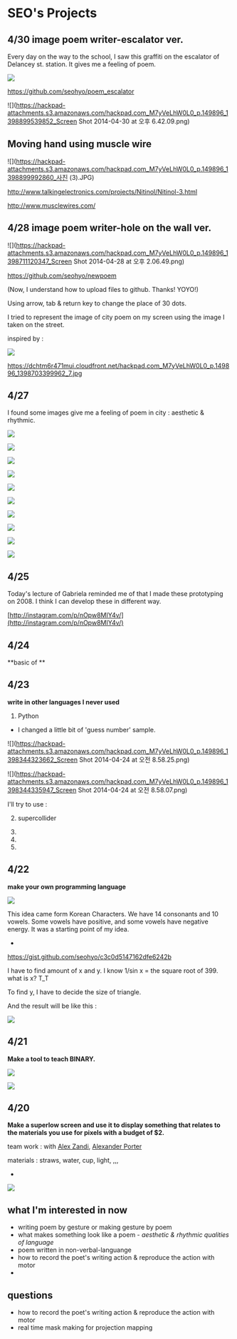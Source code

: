 # SEO's Projects

## 4/30 image poem writer-escalator ver.

Every day on the way to the school, I saw this graffiti on the escalator of Delancey st. station. It gives me a feeling of poem. 

![](https://hackpad-attachments.s3.amazonaws.com/hackpad.com_M7yVeLhW0L0_p.149896_1398899480020_esca.jpg)

[](https://github.com/seohyo/poem_escalator)https://github.com/seohyo/poem_escalator

![](https://hackpad-attachments.s3.amazonaws.com/hackpad.com_M7yVeLhW0L0_p.149896_1398899539852_Screen Shot 2014-04-30 at 오후 6.42.09.png)

## Moving hand using muscle wire

![](https://hackpad-attachments.s3.amazonaws.com/hackpad.com_M7yVeLhW0L0_p.149896_1398899992860_사진 (3).JPG)

[](http://www.talkingelectronics.com/projects/Nitinol/Nitinol-3.html)http://www.talkingelectronics.com/projects/Nitinol/Nitinol-3.html

[](http://www.musclewires.com/)http://www.musclewires.com/

## 4/28 image poem writer-hole on the wall ver.

![](https://hackpad-attachments.s3.amazonaws.com/hackpad.com_M7yVeLhW0L0_p.149896_1398711120347_Screen Shot 2014-04-28 at 오후 2.06.49.png)

[](https://github.com/seohyo/newpoem)https://github.com/seohyo/newpoem

(Now, I understand how to upload files to github. Thanks! YOYO!)

Using arrow, tab & return key to change the place of 30 dots. 

I tried to represent the image of city poem on my screen using the image I taken on the street.

inspired by : 

![](https://dchtm6r471mui.cloudfront.net/hackpad.com_M7yVeLhW0L0_p.149896_1398703399962_7.jpg)

[](https://dchtm6r471mui.cloudfront.net/hackpad.com_M7yVeLhW0L0_p.149896_1398703399962_7.jpg)https://dchtm6r471mui.cloudfront.net/hackpad.com_M7yVeLhW0L0_p.149896_1398703399962_7.jpg

## 4/27 

I found some images give me a feeling of poem in city : aesthetic & rhythmic.

![](https://hackpad-attachments.s3.amazonaws.com/hackpad.com_M7yVeLhW0L0_p.149896_1398703400839_1.jpg)

![](https://hackpad-attachments.s3.amazonaws.com/hackpad.com_M7yVeLhW0L0_p.149896_1398703401009_2.jpg)

![](https://hackpad-attachments.s3.amazonaws.com/hackpad.com_M7yVeLhW0L0_p.149896_1398703401186_3.jpg)

![](https://hackpad-attachments.s3.amazonaws.com/hackpad.com_M7yVeLhW0L0_p.149896_1398703401361_4.jpg)

![](https://hackpad-attachments.s3.amazonaws.com/hackpad.com_M7yVeLhW0L0_p.149896_1398703401496_5.jpg)

![](https://hackpad-attachments.s3.amazonaws.com/hackpad.com_M7yVeLhW0L0_p.149896_1398703401629_6.jpg)

![](https://hackpad-attachments.s3.amazonaws.com/hackpad.com_M7yVeLhW0L0_p.149896_1398703399962_7.jpg)

![](https://hackpad-attachments.s3.amazonaws.com/hackpad.com_M7yVeLhW0L0_p.149896_1398703399972_8.jpg)

![](https://hackpad-attachments.s3.amazonaws.com/hackpad.com_M7yVeLhW0L0_p.149896_1398703401753_9.jpg)

![](https://hackpad-attachments.s3.amazonaws.com/hackpad.com_M7yVeLhW0L0_p.149896_1398703399981_10.jpg)

## 4/25 

Today's lecture of Gabriela reminded me of that I made these prototyping on 2008. I think I can develop these in different way.

[](http://instagram.com/p/nOpw8MIY4v/)[http://instagram.com/p/nOpw8MIY4v/](http://instagram.com/p/nOpw8MIY4v/)

## 4/24 

**basic of **

## 4/23 

**write in other languages I never used**

1.  Python

*    I changed a little bit of 'guess number' sample.

![](https://hackpad-attachments.s3.amazonaws.com/hackpad.com_M7yVeLhW0L0_p.149896_1398344323662_Screen Shot 2014-04-24 at 오전 8.58.25.png)

![](https://hackpad-attachments.s3.amazonaws.com/hackpad.com_M7yVeLhW0L0_p.149896_1398344335947_Screen Shot 2014-04-24 at 오전 8.58.07.png)

I'll try to use : 

2. supercollider

3.

4.

5.

## 4/22

**make your own programming language**

![](https://hackpad-attachments.s3.amazonaws.com/hackpad.com_M7yVeLhW0L0_p.149896_1398344664104_10262165_10203529747664689_4160267545146171015_n.jpg)

This idea came form Korean Characters. We have 14 consonants and 10 vowels. Some vowels have positive, and some vowels have negative energy. It was a starting point of my idea.

*

[](https://gist.github.com/seohyo/c3c0d5147162dfe6242b)https://gist.github.com/seohyo/c3c0d5147162dfe6242b

I have to find amount of x and y. I know 1/sin x = the square root of 399. what is x? T_T

To find y, I have to decide the size of triangle. 

And the result will be like this : 

![](https://hackpad-attachments.s3.amazonaws.com/hackpad.com_M7yVeLhW0L0_p.149896_1398358105780_result.jpg)

## 4/21

**Make a tool to teach BINARY.**

![](https://hackpad-attachments.s3.amazonaws.com/hackpad.com_M7yVeLhW0L0_p.149896_1398345730601_10153849_10203528281908046_6804624273815718335_n.jpg)

![](https://hackpad-attachments.s3.amazonaws.com/hackpad.com_M7yVeLhW0L0_p.149896_1398345739645_10257952_10203528252907321_227593222534631984_n.jpg)

## 4/20

**Make a superlow screen and use it to display something that relates to the materials you use for pixels with a budget of $2.**

team work : with [Alex Zandi](/ep/profile/wdapkKGAk7F), [Alexander Porter](/ep/profile/CmJtyfdsaNb)

materials : straws, water, cup, light, ,,,

*

![](https://hackpad-attachments.s3.amazonaws.com/hackpad.com_M7yVeLhW0L0_p.149896_1398344994608_123.JPG)

## what I'm interested in now

*   writing poem by gesture or making gesture by poem
*   what makes something look like a poem - _aesthetic & rhythmic qualities of language_
*   poem written in non-verbal-languange
*   how to record the poet's writing action & reproduce the action with motor
*

## questions

*   how to record the poet's writing action & reproduce the action with motor
*   real time mask making for projection mapping
